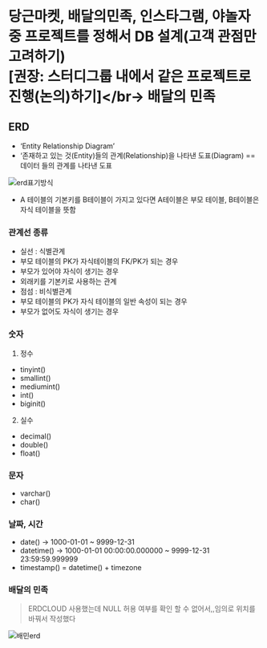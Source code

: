 # 당근마켓, 배달의민족, 인스타그램, 야놀자 중 프로젝트를 정해서 DB 설계(고객 관점만 고려하기)<br/>[권장: 스터디그룹 내에서 같은 프로젝트로 진행(논의)하기]</br→ 배달의 민족

## ERD

- ‘Entity Relationship Diagram’
- ‘존재하고 있는 것(Entity)들의 관계(Relationship)을 나타낸 도표(Diagram)
== 데이터 들의 관계를 나타낸 도표

![erd표기방식](https://user-images.githubusercontent.com/48826098/203613646-473ec53c-d401-4cdc-ae4c-ada0b6e0846e.jpg)

- A 테이블의 기본키를 B테이블이 가지고 있다면 A테이블은 부모 테이블, B테이블은 자식 테이블을 뜻함

### 관계선 종류

- 실선 : 식별관계
-  부모 테이블의 PK가 자식테이블의 FK/PK가 되는 경우
-  부모가 있어야 자식이 생기는 경우
-  외래키를 기본키로 사용하는 관계
- 점섬 : 비식별관계
-  부모 테이블의 PK가 자식 테이블의 일반 속성이 되는 경우
-  부모가 없어도 자식이 생기는 경우

### 숫자

1) 정수

- tinyint()
- smallint()
- mediumint()
- int()
- biginit()

2) 실수

- decimal()
- double()
- float()

### 문자

- varchar()
- char()

### 날짜, 시간

- date() → 1000-01-01 ~ 9999-12-31
- datetime() → 1000-01-01 00:00:00.000000 ~ 9999-12-31 23:59:59.999999
- timestamp() = datetime() + timezone

### 배달의 민족

> ERDCLOUD 사용했는데 NULL 허용 여부를 확인 할 수 없어서,,임의로 위치를 바꿔서 작성했다
> 

![배민erd](https://user-images.githubusercontent.com/48826098/203613663-6d502bb8-fbdb-451c-92ab-03c6ab76d9df.jpg)
